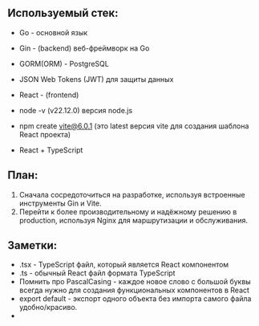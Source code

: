 Используемый стек:
-
- Go - основной язык
- Gin - (backend) веб-фреймворк на Go 
- GORM(ORM) - PostgreSQL
- JSON Web Tokens (JWT) для защиты данных


- React - (frontend)
- node -v (v22.12.0) версия node.js
- npm create vite@6.0.1 (это latest версия vite для создания шаблона React проекта)
- React + TypeScript

План:
-
1. Сначала сосредоточиться на разработке, используя встроенные инструменты Gin и Vite.
2. Перейти к более производительному и надёжному решению в production, используя Nginx для маршрутизации и обслуживания.


Заметки:
-
- .tsx - TypeScript файл, который является React компонентом
- .ts - обычный React файл формата TypeScript 
- Помнить про PascalCasing - каждое новое слово с большой буквы всегда нужно для создания функциональных компонентов в React
- export default - экспорт одного объекта без импорта самого файла удобно/красиво.
- 